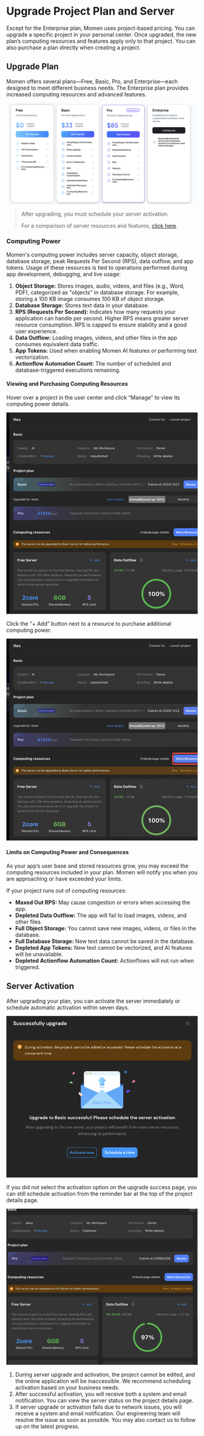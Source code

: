 # Upgrade Project Plan and Server

Except for the Enterprise plan, Momen uses project-based pricing. You can upgrade a specific project in your personal center. Once upgraded, the new plan’s computing resources and features apply only to that project. You can also purchase a plan directly when creating a project.

## Upgrade Plan

Momen offers several plans—Free, Basic, Pro, and Enterprise—each designed to meet different business needs. The Enterprise plan provides increased computing resources and advanced features.

![plans](../.gitbook/assets/0%20(1).png)

> After upgrading, you must schedule your server activation.
>
> For a comparison of server resources and features, [click here](https://momen.app/pricing).

### Computing Power

Momen's computing power includes server capacity, object storage, database storage, peak Requests Per Second (RPS), data outflow, and app tokens. Usage of these resources is tied to operations performed during app development, debugging, and live usage:

1. **Object Storage:** Stores images, audio, videos, and files (e.g., Word, PDF), categorized as "objects" in database storage. For example, storing a 100 KB image consumes 100 KB of object storage.
2. **Database Storage:** Stores text data in your database.
3. **RPS (Requests Per Second):** Indicates how many requests your application can handle per second. Higher RPS means greater server resource consumption. RPS is capped to ensure stability and a good user experience.
4. **Data Outflow:** Loading images, videos, and other files in the app consumes equivalent data traffic.
5. **App Tokens:** Used when enabling Momen AI features or performing text vectorization.
6. **Actionflow Automation Count:** The number of scheduled and database-triggered executions remaining.

#### Viewing and Purchasing Computing Resources

Hover over a project in the user center and click “Manage” to view its computing power details.

![Project detail page](../.gitbook/assets/2%20(1)%20(1).png)

Click the “+ Add” button next to a resource to purchase additional computing power.

![Resource detail page](../.gitbook/assets/4%20(1).png)

#### Limits on Computing Power and Consequences

As your app’s user base and stored resources grow, you may exceed the computing resources included in your plan. Momen will notify you when you are approaching or have exceeded your limits.

If your project runs out of computing resources:

- **Maxed Out RPS:** May cause congestion or errors when accessing the app.
- **Depleted Data Outflow:** The app will fail to load images, videos, and other files.
- **Full Object Storage:** You cannot save new images, videos, or files in the database.
- **Full Database Storage:** New text data cannot be saved in the database.
- **Depleted App Tokens:** New text cannot be vectorized, and AI features will be unavailable.
- **Depleted Actionflow Automation Count:** Actionflows will not run when triggered.

## Server Activation

After upgrading your plan, you can activate the server immediately or schedule automatic activation within seven days.

![Schedule server activation](../.gitbook/assets/截屏2024-04-25%2012.41.02.png)

If you did not select the activation option on the upgrade success page, you can still schedule activation from the reminder bar at the top of the project details page.

![Activation reminder in project details](../.gitbook/assets/截屏2024-04-28%2016.35.42.png)

1. During server upgrade and activation, the project cannot be edited, and the online application will be inaccessible. We recommend scheduling activation based on your business needs.
2. After successful activation, you will receive both a system and email notification. You can view the server status on the project details page.
3. If server upgrade or activation fails due to network issues, you will receive a system and email notification. Our engineering team will resolve the issue as soon as possible. You may also contact us to follow up on the latest progress.

